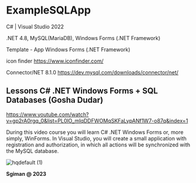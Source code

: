 # ExampleSQLApp

С# | Visual Studio 2022

.NET 4.8, MySQL(MariaDB), Windows Forms (.NET Framework)

Template - App Windows Forms (.NET Framework)

icon finder
https://www.iconfinder.com/

Connector/NET 8.1.0
https://dev.mysql.com/downloads/connector/net/

## Lessons C# .NET Windows Forms + SQL Databases (Gosha Dudar)

https://www.youtube.com/watch?v=gp2rA0rgq_0&list=PL0lO_mIqDDFWOMqSKFaLypANf1W7-o87q&index=1

During this video course you will learn C# .NET Windows Forms or, 
more simply, WinForms. In Visual Studio, you will create a small application with registration and authorization, 
in which all actions will be synchronized with the MySQL database.


![hqdefault (1)](https://github.com/sgiman/ExampleSQLApp/assets/7030369/f68a7b9d-efc3-4603-9665-c8e7ae880844)


**Sgiman @ 2023**
